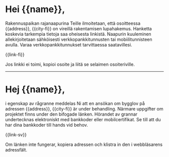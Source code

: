 # Hei {{name}},

Rakennuspaikan rajanaapurina Teille ilmoitetaan, ett&auml; osoitteessa {{address}}, {{city-fi}} on vireill&auml; rakentamisen lupahakemus. Hanketta koskevia tarkempia tietoja saa oheisesta linkist&auml;. Naapurin kuuleminen allekirjoitetaan s&auml;hk&ouml;isesti verkkopankkitunnusten tai mobiilitunnisteen avulla. Varaa verkkopankkitunnukset tarvittaessa saatavillesi.

{{link-fi}}

Jos linkki ei toimi, kopioi osoite ja liit&auml; se selaimen osoiteriville.

---

# Hej {{name}},

i egenskap av r&aring;granne meddelas Ni att en ans&ouml;kan om bygglov p&aring; adressen {{address}}, {{city-fi}} &auml;r under behandling. N&auml;rmare uppgifter om projektet finns under den bifogade l&auml;nken. H&ouml;randet av grannar undertecknas elektroniskt med bankkoder eller mobilcertifikat. Se till att du har dina bankkoder till hands vid behov.

{{link-sv}}

Om l&auml;nken inte fungerar, kopiera adressen och klistra in den i webbl&auml;sarens adressf&auml;lt.
